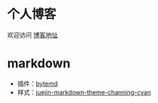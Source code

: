 # 个人博客
欢迎访问
[博客地址](https://chyu123.top)
# markdown
- 插件：[bytemd](https://github.com/bytedance/bytemd)
- 样式：[juejin-markdown-theme-channing-cyan](https://github.com/ChanningHan/juejin-markdown-theme-channing-cyan)